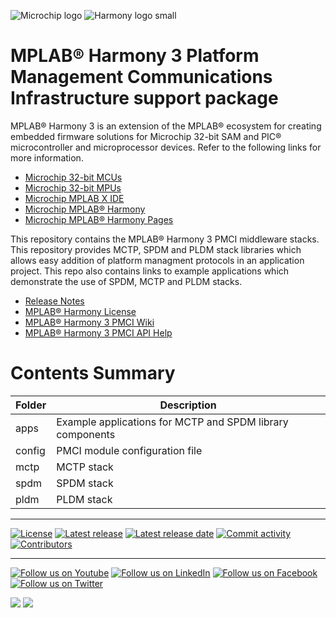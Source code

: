 ﻿![Microchip logo](https://raw.githubusercontent.com/wiki/Microchip-MPLAB-Harmony/Microchip-MPLAB-Harmony.github.io/images/microchip_logo.png)
![Harmony logo small](https://raw.githubusercontent.com/wiki/Microchip-MPLAB-Harmony/Microchip-MPLAB-Harmony.github.io/images/microchip_mplab_harmony_logo_small.png)

# MPLAB® Harmony 3 Platform Management Communications Infrastructure support package

MPLAB® Harmony 3 is an extension of the MPLAB® ecosystem for creating embedded firmware solutions for Microchip 32-bit SAM and PIC® microcontroller and microprocessor devices.  Refer to the following links for more information.

- [Microchip 32-bit MCUs](https://www.microchip.com/design-centers/32-bit)
- [Microchip 32-bit MPUs](https://www.microchip.com/design-centers/32-bit-mpus)
- [Microchip MPLAB X IDE](https://www.microchip.com/mplab/mplab-x-ide)
- [Microchip MPLAB® Harmony](https://www.microchip.com/mplab/mplab-harmony)
- [Microchip MPLAB® Harmony Pages](https://microchip-mplab-harmony.github.io/)

This repository contains the MPLAB® Harmony 3 PMCI middleware stacks. This repository provides MCTP, SPDM and PLDM stack libraries which allows easy addition of platform managment protocols in an application project. 
This repo also contains links to example applications which demonstrate the use of SPDM, MCTP and PLDM stacks.

- [Release Notes](./release_notes.md)
- [MPLAB® Harmony License](mplab_harmony_license.md)
- [MPLAB® Harmony 3 PMCI Wiki](https://github.com/Microchip-MPLAB-Harmony/pmci/wiki)
- [MPLAB® Harmony 3 PMCI API Help](https://microchip-mplab-harmony.github.io/pmci)

# Contents Summary

| Folder     | Description                                               |
| ---        | ---                                                       |
| apps       | Example applications for MCTP and SPDM library components |
| config     | PMCI module configuration file                            |
| mctp       | MCTP stack                                                |
| spdm       | SPDM stack                                                |
| pldm       | PLDM stack                                                |


____

[![License](https://img.shields.io/badge/license-Harmony%20license-orange.svg)](https://github.com/Microchip-MPLAB-Harmony/pmci/blob/master/mplab_harmony_license.md)
[![Latest release](https://img.shields.io/github/release/Microchip-MPLAB-Harmony/pmci.svg)](https://github.com/Microchip-MPLAB-Harmony/pmci/releases/latest)
[![Latest release date](https://img.shields.io/github/release-date/Microchip-MPLAB-Harmony/pmci.svg)](https://github.com/Microchip-MPLAB-Harmony/pmci/releases/latest)
[![Commit activity](https://img.shields.io/github/commit-activity/y/Microchip-MPLAB-Harmony/pmci.svg)](https://github.com/Microchip-MPLAB-Harmony/pmci/graphs/commit-activity)
[![Contributors](https://img.shields.io/github/contributors-anon/Microchip-MPLAB-Harmony/pmci.svg)]()

____

[![Follow us on Youtube](https://img.shields.io/badge/Youtube-Follow%20us%20on%20Youtube-red.svg)](https://www.youtube.com/user/MicrochipTechnology)
[![Follow us on LinkedIn](https://img.shields.io/badge/LinkedIn-Follow%20us%20on%20LinkedIn-blue.svg)](https://www.linkedin.com/company/microchip-technology)
[![Follow us on Facebook](https://img.shields.io/badge/Facebook-Follow%20us%20on%20Facebook-blue.svg)](https://www.facebook.com/microchiptechnology/)
[![Follow us on Twitter](https://img.shields.io/twitter/follow/MicrochipTech.svg?style=social)](https://twitter.com/MicrochipTech)

[![](https://img.shields.io/github/stars/Microchip-MPLAB-Harmony/pmci.svg?style=social)]()
[![](https://img.shields.io/github/watchers/Microchip-MPLAB-Harmony/pmci.svg?style=social)]()


